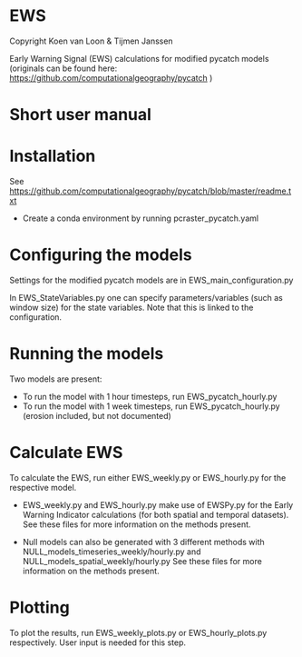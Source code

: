 # EWS

Copyright Koen van Loon & Tijmen Janssen

Early Warning Signal (EWS) calculations for modified pycatch models (originals can be found here:  https://github.com/computationalgeography/pycatch )

Short user manual
=================

Installation
=================

See https://github.com/computationalgeography/pycatch/blob/master/readme.txt

- Create a conda environment by running pcraster_pycatch.yaml


Configuring the models
===================

Settings for the modified pycatch models are in EWS_main_configuration.py

In EWS_StateVariables.py one can specify parameters/variables (such as window size) for the state variables. Note that this is linked to the configuration.

Running the models
===================

Two models are present:
- To run the model with 1 hour timesteps, run EWS_pycatch_hourly.py
- To run the model with 1 week timesteps, run EWS_pycatch_hourly.py (erosion included, but not documented)


Calculate EWS
===================

To calculate the EWS, run either EWS_weekly.py or EWS_hourly.py for the respective model. 

- EWS_weekly.py and EWS_hourly.py make use of EWSPy.py for the Early Warning Indicator calculations (for both spatial and temporal datasets).
  See these files for more information on the methods present.

- Null models can also be generated with 3 different methods with NULL_models_timeseries_weekly/hourly.py and NULL_models_spatial_weekly/hourly.py 
  See these files for more information on the methods present.
 
Plotting
===================
To plot the results, run EWS_weekly_plots.py or EWS_hourly_plots.py respectively. User input is needed for this step.
